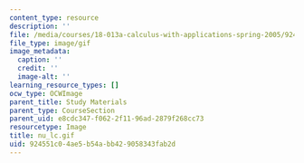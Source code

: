 ```yaml
---
content_type: resource
description: ''
file: /media/courses/18-013a-calculus-with-applications-spring-2005/924551c04ae5b54abb429058343fab2d_nu_lc.gif
file_type: image/gif
image_metadata:
  caption: ''
  credit: ''
  image-alt: ''
learning_resource_types: []
ocw_type: OCWImage
parent_title: Study Materials
parent_type: CourseSection
parent_uid: e8cdc347-f062-2f11-96ad-2879f268cc73
resourcetype: Image
title: nu_lc.gif
uid: 924551c0-4ae5-b54a-bb42-9058343fab2d
---
```

